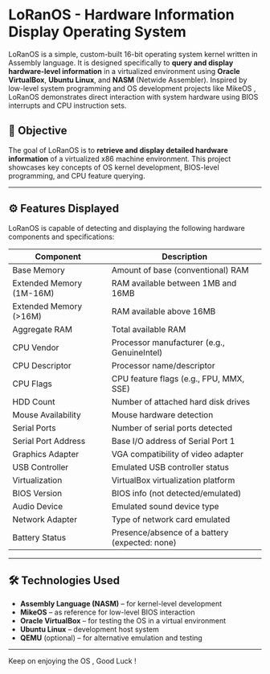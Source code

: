 # LoRanOS - Hardware Information Display Operating System

LoRanOS is a simple, custom-built 16-bit operating system kernel written in Assembly language. It is designed specifically to **query and display hardware-level information** in a
virtualized environment using **Oracle VirtualBox**, **Ubuntu Linux**, and **NASM** (Netwide Assembler). Inspired by low-level system programming and OS development projects like 
MikeOS , LoRanOS demonstrates direct interaction with system hardware using BIOS interrupts and CPU instruction sets.

## 🎯 Objective

The goal of LoRanOS is to **retrieve and display detailed hardware information** of a virtualized x86 machine environment. This project showcases key concepts of OS kernel development, 
BIOS-level programming, and CPU feature querying.

---

## ⚙️ Features Displayed

LoRanOS is capable of detecting and displaying the following hardware components and specifications:

| Component               | Description                                     |
|-------------------------|-------------------------------------------------|
| Base Memory             | Amount of base (conventional) RAM               |
| Extended Memory (1M-16M)| RAM available between 1MB and 16MB              |
| Extended Memory (>16M)  | RAM available above 16MB                        |
| Aggregate RAM           | Total available RAM                             |
| CPU Vendor              | Processor manufacturer (e.g., GenuineIntel)     |
| CPU Descriptor          | Processor name/descriptor                       |
| CPU Flags               | CPU feature flags (e.g., FPU, MMX, SSE)         |
| HDD Count               | Number of attached hard disk drives             |
| Mouse Availability      | Mouse hardware detection                        |
| Serial Ports            | Number of serial ports detected                 |
| Serial Port Address     | Base I/O address of Serial Port 1               |
| Graphics Adapter        | VGA compatibility of video adapter              |
| USB Controller          | Emulated USB controller status                  |
| Virtualization          | VirtualBox virtualization platform              |
| BIOS Version            | BIOS info (not detected/emulated)              |
| Audio Device            | Emulated sound device type                      |
| Network Adapter         | Type of network card emulated                   |
| Battery Status          | Presence/absence of a battery (expected: none)  |

---

## 🛠️ Technologies Used

- **Assembly Language (NASM)** – for kernel-level development  
- **MikeOS** – as reference for low-level BIOS interaction  
- **Oracle VirtualBox** – for testing the OS in a virtual environment  
- **Ubuntu Linux** – development host system  
- **QEMU** (optional) – for alternative emulation and testing

---


Keep on enjoying the OS , Good Luck !



